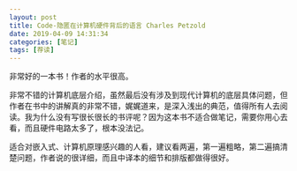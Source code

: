 ```yaml
---
layout: post
title: Code-隐匿在计算机硬件背后的语言 Charles Petzold
date: 2019-04-09 14:31:34
categories: [笔记]
tags: [荐读]
---
```


非常好的一本书！作者的水平很高。
<!--more-->

非常不错的计算机底层介绍，虽然最后没有涉及到现代计算机的底层具体问题，但作者在书中的讲解真的非常不错，娓娓道来，是深入浅出的典范，值得所有人去阅读。我为什么没有写很长很长的书评呢？因为这本书不适合做笔记，需要你用心去看，而且硬件电路太多了，根本没法记。

适合对嵌入式、计算机原理感兴趣的人看，建议看两遍，第一遍粗略，第二遍搞清楚问题，作者说的很详细，而且中译本的细节和排版都做得很好。
